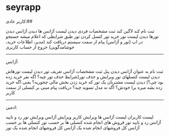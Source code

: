 # seyrapp

کاربر عادی:##

ثبت نام کند
لاگین کند
ثبت مشخصات فردی
دیدن لیست آژانس ها
دیدن آژانس
دیدن تورها
دیدن لیست تور
خرید تور
کنسل کردن تور طبق شرایطی که اعلام میشه
جستجو در اپ (تور و آژانس)
پیام از سمت سیستم دریافت کند (مدیر، اطلاعات خرید، خوشامدگویی)
خروج از حساب کاربری


------------------
آژانس:

ثبت نام به عنوان آژانس
دیدن پنل
ثبت مشخصات آژانس
تعریف تور
دیدن لیست تورهاش
دیدن لیست کنسلهای تور
ویرایش و حذف تور(شرایط حذف تور چیه؟ اگه نفر خرید زده بود چی؟)
دیدن لیست مشتریان یک تور که خرید زدن
بخش مالی چجوریه؟ یعنی اگه خرید زده بشه میره برا خودش؟ اگه نه مدل تسویه چیه؟
دریافت پیام مبنی بر کنسلی از سمت کاربر

-------------------
ادمین:

لیست کاربران
لیست آژانس ها
ویرایش کاربر
ویرایش آژانس
ویرایش تور
رد و تایید آژانس
رد و تایید تور
فروش های انجام شده
کنسلی ها بر حسب تور
کنسلی ها بر حسب آژانس
کل فروشهای انجام شده یک آژانس
کل فروشهای انجام شده یک تور
